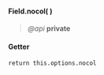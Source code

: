 #### Field.nocol(  )
> *@api* **private**   


<div class="code-header"> <h4>Getter</h4></div><pre class=" language-javascript"><code class="language-javascript">return this.options.nocol
</code></pre>

<div class="code-header addGitHubLink" data-file="lib/field.js#L211"> &nbsp;</div><pre class=" language-javascript hideCode api"></pre> 
